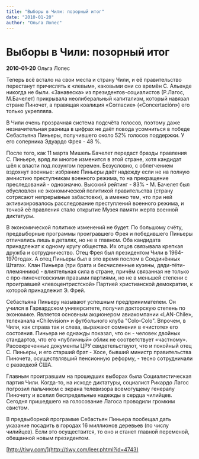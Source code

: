 ```yaml
---
title: "Выборы в Чили: позорный итог"
date: "2010-01-20"
author: "Ольга Лопес"
---
```


# Выборы в Чили: позорный итог

**2010-01-20** Ольга Лопес

Теперь всё встало на свои места и страну Чили, и её правительство перестанут причислять к «левым», каковыми они со времён С. Альенде никогда не были. «Занавеска» из президентов-социалистов (Р.Лагос, М.Бачелет) прикрывала неолиберальный капитализм, который навязал стране Пиночет, а правящая коалиция «Согласие» («Concertación») его только укрепляла.

В Чили очень прозрачная система подсчёта голосов, поэтому даже незначительная разница в цифрах не даёт повода усомниться в победе Себастьяна Пиньеры, получившего около 52% голосов поддержки. У его соперника Эдуардо Фрея - 48 %.

После того, как 11 марта Мишель Бачелет передаст бразды правления С. Пиньере, вряд ли многое изменится в этой стране, хотя кандидат шёл к власти под лозунгом перемен. Безусловно, с облегчением вздохнут военные: избрание Пиньеры даёт надежду если не на полную амнистию преступникам военного режима, то на прекращение преследований - однозначно. Высокий рейтинг - 83% - М. Бачелет был обусловлен не экономической политикой правительства (страну сотрясают непрерывные забастовки), а именно тем, что при ней активизировалось расследование преступлений военного режима, и точкой её правления стало открытие Музея памяти жертв военной диктатуры.

В экономической политике изменений не будет. По большому счёту, предвыборные программы проигравшего Фрея и победившего Пиньеры отличались лишь в деталях, но не в главном. Оба кандидата принадлежат к одному кругу общества. Их отцов связывала крепкая дружба и сотрудничество. Отец Фрея был президентом Чили в 1964-1970годах. А отец Пиньеры был в это время послом в Соединённых Штатах. Клан Пиньера (три брата и бесчисленные кузены, дяди-тёти-племянники) - влиятельная сила в стране, причём связанная не только с про-пиночетовскими правыми партиями, но не в меньшей степени с проигравшей «левоцентристской» Партией христианской демократии, к которой принадлежит Э. Фрей.

Себастьяна Пиньеру называют успешным предпринимателем. Он учился в Гарвардском университете, получил докторскую степень по экономике. Является основным акционером авиакомпании «LAN-Chile», телеканала «Chilevisiоn» и футбольного клуба "Colo-Colo". Впрочем, в Чили, как справа так и слева, выражают сомнения в «чистоте» его состояния. Пиньера не однажды показал, что он - человек двойных стандартов, что его «публичный» облик не соответствует «частному». Рассекреченные документы ЦРУ свидетельствуют, что и покойный отец С. Пиньеры, и его старший брат - Хосе, бывший министр правительства Пиночета, осуществлявший пенсионную реформу, - тесно сотрудничали с разведкой США.

Главным проигравшим на прошедших выборах была Социалистическая партия Чили. Когда-то, на исходе диктатуры, социалист Рикардо Лагос погрозил пальчиком с экрана телевизора всемогущему генералу Пиночету и вселил беспредельные надежды в сердца чилийцев. Сегодня пришедшего на голосование Лагоса проводили громким свистом.

В предвыборной программе Себастьян Пиньера пообещал дать указание посадить в городах 16 миллионов деревьев (по числу чилийцев). Если это осуществится, то оно и станет главной переменой, обещанной новым президентом.

[http://tiwy.com/](http://tiwy.com/leer.phtml?id=4743)